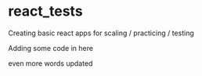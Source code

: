 # react_tests
Creating basic react apps for scaling / practicing / testing 

Adding some code in here

even more words updated

